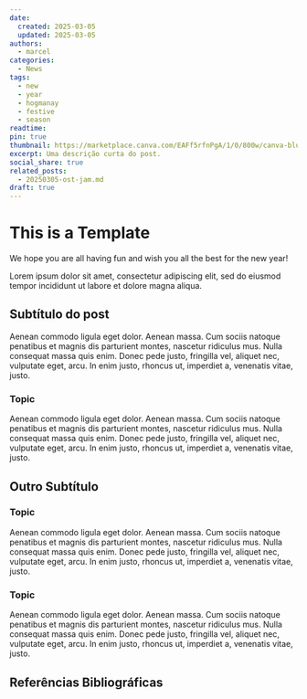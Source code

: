 ```yaml
---
date:
  created: 2025-03-05
  updated: 2025-03-05
authors:
  - marcel
categories:
  - News
tags:
  - new
  - year
  - hogmanay
  - festive
  - season
readtime: 
pin: true
thumbnail: https://marketplace.canva.com/EAFf5rfnPgA/1/0/800w/canva-blue-modern-eye-catching-vlog-youtube-thumbnail-XTJTyike0CE.jpg
excerpt: Uma descrição curta do post.
social_share: true
related_posts:
  - 20250305-ost-jam.md
draft: true
---
```


# This is a Template

We hope you are all having fun and wish you all the best for the new year!
<!-- more -->

Lorem ipsum dolor sit amet, consectetur adipiscing elit, sed do eiusmod
tempor incididunt ut labore et dolore magna aliqua.

## Subtítulo do post

Aenean commodo ligula eget dolor. Aenean massa. Cum sociis natoque penatibus et magnis dis parturient montes, nascetur ridiculus mus. Nulla consequat massa quis enim. Donec pede justo, fringilla vel, aliquet nec, vulputate eget, arcu. In enim justo, rhoncus ut, imperdiet a, venenatis vitae, justo.

### Topic

Aenean commodo ligula eget dolor. Aenean massa. Cum sociis natoque penatibus et magnis dis parturient montes, nascetur ridiculus mus. Nulla consequat massa quis enim. Donec pede justo, fringilla vel, aliquet nec, vulputate eget, arcu. In enim justo, rhoncus ut, imperdiet a, venenatis vitae, justo.


## Outro Subtítulo
### Topic

Aenean commodo ligula eget dolor. Aenean massa. Cum sociis natoque penatibus et magnis dis parturient montes, nascetur ridiculus mus. Nulla consequat massa quis enim. Donec pede justo, fringilla vel, aliquet nec, vulputate eget, arcu. In enim justo, rhoncus ut, imperdiet a, venenatis vitae, justo.
### Topic

Aenean commodo ligula eget dolor. Aenean massa. Cum sociis natoque penatibus et magnis dis parturient montes, nascetur ridiculus mus. Nulla consequat massa quis enim. Donec pede justo, fringilla vel, aliquet nec, vulputate eget, arcu. In enim justo, rhoncus ut, imperdiet a, venenatis vitae, justo.
## Referências Bibliográficas


